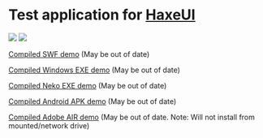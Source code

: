 Test application for <a href="https://github.com/ianharrigan/haxeui">HaxeUI</a>
================================

<img src="https://raw.github.com/ianharrigan/haxeui-test-app/master/docs/screenshots/main.jpg" />
<img src="https://raw.github.com/ianharrigan/haxeui-test-app/master/docs/screenshots/extended.jpg" />

<a href="https://github.com/ianharrigan/haxeui-test-app/blob/master/docs/demo/haxeuitestapp.swf?raw=true">Compiled SWF demo</a> (May be out of date)

<a href="https://github.com/ianharrigan/haxeui-test-app/blob/master/docs/demo/windows/haxeuitestapp.zip?raw=true">Compiled Windows EXE demo</a> (May be out of date)

<a href="https://github.com/ianharrigan/haxeui-test-app/blob/master/docs/demo/neko/haxeuitestapp.zip?raw=true">Compiled Neko EXE demo</a> (May be out of date)

<a href="https://github.com/ianharrigan/haxeui-test-app/blob/master/docs/demo/android/haxeuitestapp.apk?raw=true">Compiled Android APK demo</a> (May be out of date)

<a href="https://github.com/ianharrigan/haxeui-test-app/blob/master/docs/demo/air/haxeuitestapp.air?raw=true">Compiled Adobe AIR demo</a> (May be out of date. Note: Will not install from mounted/network drive)
